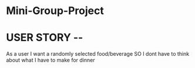 # Mini-Group-Project

# USER STORY --
As a user I want a randomly selected food/beverage
SO I dont have to think about what I have to make for dinner




